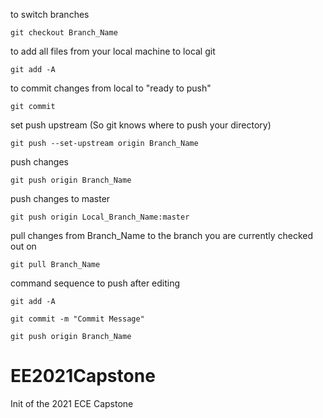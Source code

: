 
to switch branches

	git checkout Branch_Name


to add all files from your local machine to local git

	git add -A


to commit changes from local to "ready to push"

	git commit


set push upstream (So git knows where to push your directory)

	git push --set-upstream origin Branch_Name


push changes 

	git push origin Branch_Name


push changes to master

	git push origin Local_Branch_Name:master


pull changes from Branch_Name to the branch you are currently checked out on

	git pull Branch_Name


command sequence to push after editing

	git add -A

	git commit -m "Commit Message"

	git push origin Branch_Name
# EE2021Capstone

Init of the 2021 ECE Capstone

